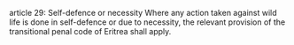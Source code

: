 article 29: Self-defence or necessity
Where any action taken against wild life is done in self-defence or due to necessity, the relevant provision of the transitional penal code of Eritrea shall apply.
<ul>
</ul>